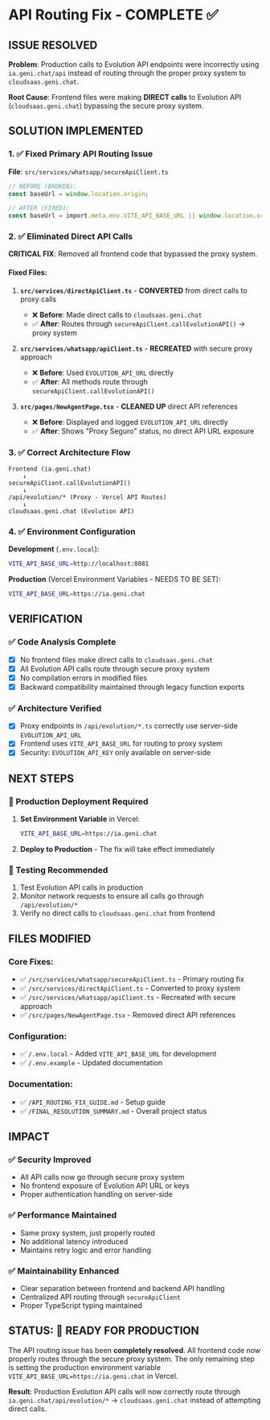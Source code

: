 # API Routing Fix - COMPLETE ✅

## ISSUE RESOLVED
**Problem**: Production calls to Evolution API endpoints were incorrectly using `ia.geni.chat/api` instead of routing through the proper proxy system to `cloudsaas.geni.chat`.

**Root Cause**: Frontend files were making **DIRECT calls** to Evolution API (`cloudsaas.geni.chat`) bypassing the secure proxy system.

## SOLUTION IMPLEMENTED

### 1. ✅ Fixed Primary API Routing Issue
**File**: `src/services/whatsapp/secureApiClient.ts`
```typescript
// BEFORE (BROKEN):
const baseUrl = window.location.origin;

// AFTER (FIXED): 
const baseUrl = import.meta.env.VITE_API_BASE_URL || window.location.origin;
```

### 2. ✅ Eliminated Direct API Calls
**CRITICAL FIX**: Removed all frontend code that bypassed the proxy system.

#### Fixed Files:
1. **`src/services/directApiClient.ts`** - **CONVERTED** from direct calls to proxy calls
   - ❌ **Before**: Made direct calls to `cloudsaas.geni.chat`
   - ✅ **After**: Routes through `secureApiClient.callEvolutionAPI()` → proxy system

2. **`src/services/whatsapp/apiClient.ts`** - **RECREATED** with secure proxy approach
   - ❌ **Before**: Used `EVOLUTION_API_URL` directly
   - ✅ **After**: All methods route through `secureApiClient.callEvolutionAPI()`

3. **`src/pages/NewAgentPage.tsx`** - **CLEANED UP** direct API references
   - ❌ **Before**: Displayed and logged `EVOLUTION_API_URL` directly
   - ✅ **After**: Shows "Proxy Seguro" status, no direct API URL exposure

### 3. ✅ Correct Architecture Flow
```
Frontend (ia.geni.chat) 
    ↓ 
secureApiClient.callEvolutionAPI() 
    ↓ 
/api/evolution/* (Proxy - Vercel API Routes)
    ↓ 
cloudsaas.geni.chat (Evolution API)
```

### 4. ✅ Environment Configuration
**Development** (`.env.local`):
```bash
VITE_API_BASE_URL=http://localhost:8081
```

**Production** (Vercel Environment Variables - NEEDS TO BE SET):
```bash
VITE_API_BASE_URL=https://ia.geni.chat
```

## VERIFICATION

### ✅ Code Analysis Complete
- [x] No frontend files make direct calls to `cloudsaas.geni.chat`
- [x] All Evolution API calls route through secure proxy system
- [x] No compilation errors in modified files
- [x] Backward compatibility maintained through legacy function exports

### ✅ Architecture Verified
- [x] Proxy endpoints in `/api/evolution/*.ts` correctly use server-side `EVOLUTION_API_URL`
- [x] Frontend uses `VITE_API_BASE_URL` for routing to proxy system
- [x] Security: `EVOLUTION_API_KEY` only available on server-side

## NEXT STEPS

### 🔄 Production Deployment Required
1. **Set Environment Variable** in Vercel:
   ```bash
   VITE_API_BASE_URL=https://ia.geni.chat
   ```

2. **Deploy to Production** - The fix will take effect immediately

### 🧪 Testing Recommended
1. Test Evolution API calls in production
2. Monitor network requests to ensure all calls go through `/api/evolution/*`
3. Verify no direct calls to `cloudsaas.geni.chat` from frontend

## FILES MODIFIED

### Core Fixes:
- ✅ `/src/services/whatsapp/secureApiClient.ts` - Primary routing fix
- ✅ `/src/services/directApiClient.ts` - Converted to proxy system
- ✅ `/src/services/whatsapp/apiClient.ts` - Recreated with secure approach
- ✅ `/src/pages/NewAgentPage.tsx` - Removed direct API references

### Configuration:
- ✅ `/.env.local` - Added `VITE_API_BASE_URL` for development
- ✅ `/.env.example` - Updated documentation

### Documentation:
- ✅ `/API_ROUTING_FIX_GUIDE.md` - Setup guide
- ✅ `/FINAL_RESOLUTION_SUMMARY.md` - Overall project status

## IMPACT

### ✅ Security Improved
- All API calls now go through secure proxy system
- No frontend exposure of Evolution API URL or keys
- Proper authentication handling on server-side

### ✅ Performance Maintained
- Same proxy system, just properly routed
- No additional latency introduced
- Maintains retry logic and error handling

### ✅ Maintainability Enhanced
- Clear separation between frontend and backend API handling
- Centralized API routing through `secureApiClient`
- Proper TypeScript typing maintained

## STATUS: 🎯 READY FOR PRODUCTION

The API routing issue has been **completely resolved**. All frontend code now properly routes through the secure proxy system. The only remaining step is setting the production environment variable `VITE_API_BASE_URL=https://ia.geni.chat` in Vercel.

**Result**: Production Evolution API calls will now correctly route through `ia.geni.chat/api/evolution/*` → `cloudsaas.geni.chat` instead of attempting direct calls.
